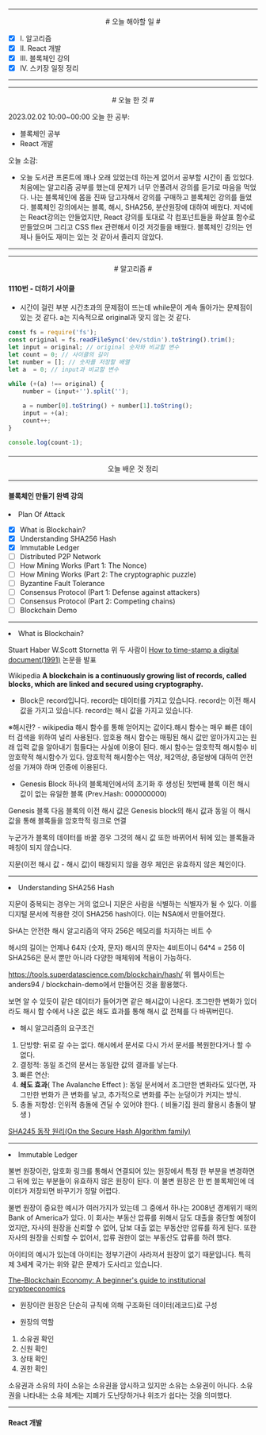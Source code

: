 

----

<div align='center'>
# 오늘 해야할 일 #
</div>

- [x]  Ⅰ. 알고리즘
- [x]  Ⅱ. React 개발
- [x]  Ⅲ. 블록체인 강의
- [x]  Ⅳ. 스키장 일정 정리

----

----

<div align="center"># 오늘 한 것 #</div>

2023.02.02 10:00~00:00 
오늘 한 공부: 
- 블록체인 공부
- React 개발

오늘 소감:
- 오늘 도서관 프론트에 꽤나 오래 있었는데 하는게 없어서 공부할 시간이 좀 있었다.
	처음에는 알고리즘 공부를 했는데 문제가 너무 안풀려서 강의를 듣기로 마음을 먹었다.
	나는 블록체인에 몸을 진짜 담고자해서 강의를 구매하고 블록체인 강의를 들었다.
	블록체인 강의에서는 블록, 해시, SHA256, 분산원장에 대하여 배웠다.
	저녁에는 React강의는 안들었지만, React 강의를 토대로 각 컴포넌트들을 화살표 함수로 만들었으며 그리고 CSS flex 관련해서 이것 저것들을 배웠다.
	블록체인 강의는  언제나 들어도 재미는 있는 것 같아서 졸리지 않았다.

----

----
<div align="center"># 알고리즘 #</div>

#### 1110번 - 더하기 사이클


- 시간이 걸린 부분
시간초과의 문제점이 뜨는데 while문이 계속 돌아가는 문제점이 있는 것 같다.
a는 지속적으로 original과 맞지 않는 것 같다.
```js
const fs = require('fs');
const original = fs.readFileSync('dev/stdin').toString().trim();
let input = original; // original 숫자와 비교할 변수
let count = 0; // 사이클의 길이
let number = []; // 숫자를 저장할 배열
let a  = 0; // input과 비교할 변수

while (+(a) !== original) {
    number = (input+'').split('');
    
    a = number[0].toString() + number[1].toString();
    input = +(a);
    count++;
}

console.log(count-1);
```

####

----

<div align="center">오늘 배운 것 정리</div>

----

#### 블록체인 만들기 완벽 강의

<li>Plan Of Attack</li>

- [x]  What is Blockchain?
- [x]  Understanding SHA256 Hash
- [x]  Immutable Ledger
- [ ]  Distributed P2P Network
- [ ]  How Mining Works (Part 1: The Nonce)
- [ ]  How Mining Works (Part 2: The cryptographic puzzle)
- [ ]  Byzantine Fault Tolerance
- [ ]  Consensus Protocol (Part 1: Defense against attackers)
- [ ]  Consensus Protocol (Part 2: Competing chains)
- [ ]  Blockchain Demo

----

<li>What is Blockchain?</li>

Stuart Haber
W.Scott Stornetta
위 두 사람이 
<a href="https://www.anf.es/pdf/Haber_Stornetta.pdf">How to time-stamp a digital document(1991)</a> 논문을 발표

Wikipedia
**A blockchain is a continuously growing list of records,
called blocks, which are linked and secured using cryptography.**


- Block은 record입니다.
record는 데이터를 가지고 있습니다.
record는 이전 해시 값을 가지고 있습니다.
record는 해시 값을 가지고 있습니다.

※해시란? - wikipedia
해시 함수를 통해 얻어지는 값이다.해시 함수는 매우 빠른 데이터 검색을 위하여 널리 사용된다.
암호용 해시 함수는 매핑된 해시 값만 알아가지고는 원래 입력 값을 알아내기 힘들다는 사실에
이용이 된다.
해시 함수는 암호학적 해시함수 비암호학적 해시함수가 있다.
암호학적 해시함수는 역상, 제2역상, 충덜쌍에 대하여 안전성을 가져야 하며 인증에 이용된다.

- Genesis Block
하나의 블록체인에서의 초기화 후 생성된 첫번째 블록
이전 해시 값이 없는 유일한 블록 (Prev.Hash: 000000000)

Genesis 블록 다음 블록의 이전 해시 값은 Genesis block의 해시 값과 동일
이 해시 값을 통해 블록들을 암호학적 링크로 연결

누군가가 블록의 데이터를 바꿀 경우 그것의 해시 값 또한 바뀌어서 뒤에 있는 블록들과 
매칭이 되지 않습니다.

지문(이전 해시 값 - 해시 값)이 매칭되지 않을 경우 체인은 유효하지 않은 체인이다.

----

<li>Understanding SHA256 Hash</li>

지문이 중복되는 경우는 거의 없으니 지문은 사람을 식별하는 식별자가 될 수 있다.
이를 디지털 문서에 적용한 것이 SHA256 hash이다.
이는 NSA에서 만들어졌다.

SHA는 안전한 해시 알고리즘의 약자
256은 메모리를 차지하는 비트 수 

해시의 길이는 언제나 64자 (숫자, 문자)
해시의 문자는 4비트이니
64*4 = 256
이 SHA256은 문서 뿐만 아니라 다양한 매체위에 적용이 가능하다.

https://tools.superdatascience.com/blockchain/hash/
위 웹사이트는 anders94 / blockchain-demo에서 만들어진 것을 활용했다.

보면 알 수 있듯이
같은 데이터가 들어가면 같은 해시값이 나온다.
조그만한 변화가 있더라도 해시 함
수에서 나온 값은 쇄도 효과를 통해 
해시 값 전체를 다 바꿔버린다.

- 해시 알고리즘의 요구조건
1. 단방향: 뒤로 갈 수는 없다. 해시에서 문서로 다시 가서 문서를 복원한다거나 할 수 없다.
2. 결정적: 동일 조건의 문서는 동일한 값의 결과를 낳는다.
3. 빠른 연산: 
4. **쇄도 효과**( The Avalanche Effect ): 동일 문서에서 조그만한 변화라도 있다면,
자그만한 변화가 큰 변화를 낳고, 추가적으로 변화를 주는 눈덩이가 커지는 방식.
5. 충돌 저항성: 인위적 충돌에 견딜 수 있어야 한다. ( 비둘기집 원리 활용시 충돌이 발생 )

<a href="https://www.staff.science.uu.nl/~tel00101/liter/Books/CrypCont.pdf">SHA245 동작 원리(On the Secure Hash Algorithm family)</a>

----

<li>Immutable Ledger</li>

불변 원장이란, 
암호화 링크를 통해서 연결되어 있는 원장에서 특정 한 부분을 변경하면 그 뒤에 있는 부분들이
유효하지 않은 원장이 된다.
이 불변 원장은 한 번 블록체인에 데이터가 저장되면 바꾸기가 정말 어렵다.

불변 원장이 중요한 예시가 여러가지가 있는데
그 중에서 하나는 2008년 경제위기 때의 Bank of America가 있다.
이 회사는 부동산 압류를 위해서 담도 대출을 중단할 예정이었지만,
자사의 원장을 신뢰할 수 없어, 담보 대출 없는 부동산만 압류를 하게 된다.
또한 자사의 원장을 신뢰할 수 없어서, 압류 권한이 없는 부동산도 압류를 하려 했다.

아이티의 예시가 있는데 아이티는 정부기관이 사라져서 원장이 없기 때문입니다.
특히 제 3세계 국가는 위와 같은 문제가 도사리고 있습니다.


<a href="https://medium.com/@cryptoeconomics/the-blockchain-economy-a-beginners-guide-to-institutional-cryptoeconomics-64bf2f2beec4">The-Blockchain Economy: A beginner's guide to institutional cryptoeconomics</a>

- 원장이란
원장은 단순히 규칙에 의해 구조화된 데이터(레코드)로 구성

- 원장의 역할
1. 소유권 확인
2. 신원 확인
3. 상태 확인
4. 권한 확인

소유권과 소유의 차이
소유는 소유권을 암시하고 있지만 소유는 소유권이 아니다.
소유권을 나타내는 소유 체계는 지폐가 도난당하거나 위조가 쉽다는 것을 의미했다.

----

####

#### React 개발

####